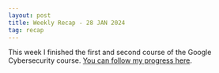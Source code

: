 ```yaml
---
layout: post
title: Weekly Recap - 28 JAN 2024
tag: recap
---
```

This week I finished the first and second course of the Google Cybersecurity course. [You can follow my progress here](https://1dgk.github.io/2024/01/24/gcc-course-index.html).

